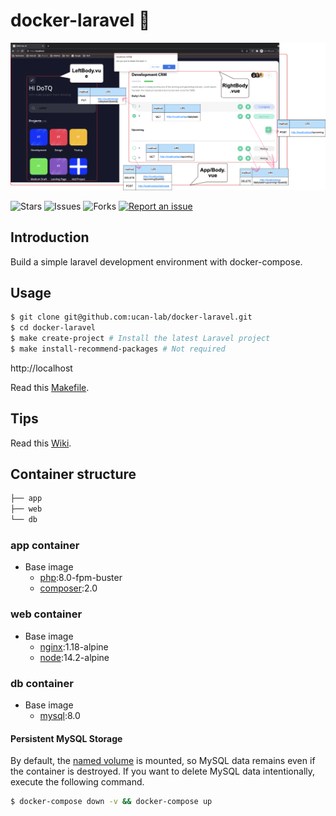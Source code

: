 # docker-laravel 🐳
![demo](demo.png)

![Stars](https://img.shields.io/github/stars/tquangdo/vue2-laravel8-crud-crm-app?color=f05340)
![Issues](https://img.shields.io/github/issues/tquangdo/vue2-laravel8-crud-crm-app?color=f05340)
![Forks](https://img.shields.io/github/forks/tquangdo/vue2-laravel8-crud-crm-app?color=f05340)
[![Report an issue](https://img.shields.io/badge/Support-Issues-green)](https://github.com/tquangdo/vue2-laravel8-crud-crm-app/issues/new)

## Introduction

Build a simple laravel development environment with docker-compose.

## Usage

```bash
$ git clone git@github.com:ucan-lab/docker-laravel.git
$ cd docker-laravel
$ make create-project # Install the latest Laravel project
$ make install-recommend-packages # Not required
```

http://localhost

Read this [Makefile](https://github.com/ucan-lab/docker-laravel/blob/master/Makefile).

## Tips

Read this [Wiki](https://github.com/ucan-lab/docker-laravel/wiki).

## Container structure

```bash
├── app
├── web
└── db
```

### app container

- Base image
  - [php](https://hub.docker.com/_/php):8.0-fpm-buster
  - [composer](https://hub.docker.com/_/composer):2.0

### web container

- Base image
  - [nginx](https://hub.docker.com/_/nginx):1.18-alpine
  - [node](https://hub.docker.com/_/node):14.2-alpine

### db container

- Base image
  - [mysql](https://hub.docker.com/_/mysql):8.0

#### Persistent MySQL Storage

By default, the [named volume](https://docs.docker.com/compose/compose-file/#volumes) is mounted, so MySQL data remains even if the container is destroyed.
If you want to delete MySQL data intentionally, execute the following command.

```bash
$ docker-compose down -v && docker-compose up
```
